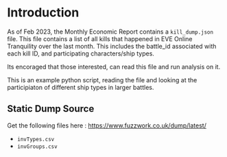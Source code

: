 # Introduction
As of Feb 2023, the Monthly Economic Report contains a `kill_dump.json` file. This file contains a list of all kills that happened in EVE Online Tranquility over the last month. This includes the battle_id associated with each kill ID, and participating characters/ship types.

Its encoraged that those interested, can read this file and run analysis on it.

This is an example python script, reading the file and looking at the participiaton of different ship types in larger battles.

## Static Dump Source
Get the following files here : https://www.fuzzwork.co.uk/dump/latest/
 * `invTypes.csv`
 * `invGroups.csv`

